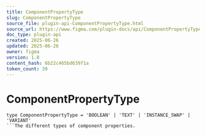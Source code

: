 ```yaml
---
title: ComponentPropertyType
slug: ComponentPropertyType
source_file: plugin-api-ComponentPropertyType.html
source_url: https://www.figma.com/plugin-docs/api/ComponentPropertyType/
doc_type: plugin-api
created: 2025-06-26
updated: 2025-06-26
owner: figma
version: 1.0
content_hash: 6b22c465bd639f1a
token_count: 39
---
```

# ComponentPropertyType

```
type ComponentPropertyType = 'BOOLEAN' | 'TEXT' | 'INSTANCE_SWAP' | 'VARIANT'
```The different types of component properties.